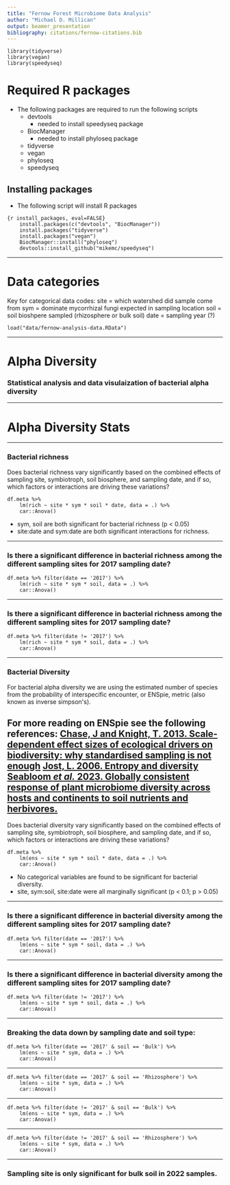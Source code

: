 ```yaml
---
title: "Fernow Forest Microbiome Data Analysis"
author: "Michael D. Millican"
output: beamer_presentation
bibliography: citations/fernow-citations.bib
---
```


```{r library_load, include=FALSE}
library(tidyverse)
library(vegan)
library(speedyseq)
```
# Required R packages
- The following packages are required to run the following scripts
    - devtools
        - needed to install speedyseq package
    - BiocManager
        - needed to install phyloseq package
    - tidyverse
    - vegan
    - phyloseq
    - speedyseq
## Installing packages
- The following script will install R packages
```
{r install_packages, eval=FALSE}
    install.packages(c("devtools", "BiocManager"))
    install.packages("tidyverse")
    install.packages("vegan")
    BiocManager::install("phyloseq")
    devtools::install_github("mikemc/speedyseq")
```
---
# Data categories
Key for categorical data codes:
site = which watershed did sample come from
sym = dominate mycorrhizal fungi expected in sampling location
soil = soil bioshpere sampled (rhizosphere or bulk soil)
date = sampling year (?)
```{r loading_data, echo=FLASE, include=FALSE}
load("data/fernow-analysis-data.RData")
```
---
# Alpha Diversity
### Statistical analysis and data visulaization of bacterial alpha diversity

---
# Alpha Diversity Stats
---
### Bacterial richness
Does bacterial richness vary significantly based on the combined effects of sampling site, symbiotroph, soil biosphere, and sampling date, and if so, which factors or interactions are driving these variations?

```{r alpha_stats, echo=FALSE,warning=FALSE,error=FALSE}
df.meta %>% 
    lm(rich ~ site * sym * soil * date, data = .) %>%
    car::Anova()
```
- sym, soil are both significant for bacterial richness (p < 0.05)
- site:date and sym:date are both significant interactions for richness.
---
### Is there a significant difference in bacterial richness among the different sampling sites for 2017 sampling date?
```{r alpha_anova_2017, echo=FALSE, warning=FALSE}
df.meta %>% filter(date == '2017') %>%
    lm(rich ~ site * sym * soil, data = .) %>%
    car::Anova()
```
---
### Is there a significant difference in bacterial richness among the different sampling sites for 2017 sampling date?
```{r alpha_anova_2017, echo=FALSE, warning=FALSE}
df.meta %>% filter(date != '2017') %>%
    lm(rich ~ site * sym * soil, data = .) %>%
    car::Anova()
```
---
### Bacterial Diversity
For bacterial alpha diversity we are using the estimated number of species from the probability of interspecific encounter, or ENSpie, metric (also known as inverse simpson's).

For more reading on ENSpie see the following references:
[Chase, J and Knight, T. 2013. Scale-dependent effect sizes of ecological drivers on biodiversity: why standardised sampling is not enough](https://doi.org/10.1111/ele.12112)
[Jost, L. 2006. Entropy and diversity](https://doi.org/10.1111/j.2006.0030-1299.14714.x)
[Seabloom *et al.* 2023. Globally consistent response of plant microbiome diversity across hosts and continents to soil nutrients and herbivores.](https://doi.org/10.1038/s41467-023-39179-w)
---
Does bacterial diversity vary significantly based on the combined effects of sampling site, symbiotroph, soil biosphere, and sampling date, and if so, which factors or interactions are driving these variations?
```{r alpha_stats, echo=FALSE,warning=FALSE,error=FALSE}
df.meta %>% 
    lm(ens ~ site * sym * soil * date, data = .) %>%
    car::Anova()
```
- No categorical variables are found to be significant for bacterial diversity.
- site, sym:soil, site:date were all marginally significant (p < 0.1; p > 0.05)
---
### Is there a significant difference in bacterial diversity among the different sampling sites for 2017 sampling date?
```{r alpha_anova_2017, echo=FALSE, warning=FALSE}
df.meta %>% filter(date == '2017') %>%
    lm(ens ~ site * sym * soil, data = .) %>%
    car::Anova()
```
---
### Is there a significant difference in bacterial diversity among the different sampling sites for 2017 sampling date?
```{r alpha_anova_2017, echo=FALSE, warning=FALSE}
df.meta %>% filter(date != '2017') %>%
    lm(ens ~ site * sym * soil, data = .) %>%
    car::Anova()
```
---
### Breaking the data down by sampling date and soil type:
```{r, echo=FALSE, warning=FALSE}
df.meta %>% filter(date == '2017' & soil == 'Bulk') %>%
    lm(ens ~ site * sym, data = .) %>%
    car::Anova()
```
---
```{r, echo=FALSE, warning=FALSE}
df.meta %>% filter(date == '2017' & soil == 'Rhizosphere') %>%
    lm(ens ~ site * sym, data = .) %>%
    car::Anova()
```
---
```{r, echo=FALSE, warning=FALSE}
df.meta %>% filter(date != '2017' & soil == 'Bulk') %>%
    lm(ens ~ site * sym, data = .) %>%
    car::Anova()
```
---
```{r, echo=FALSE, warning=FALSE}
df.meta %>% filter(date != '2017' & soil == 'Rhizosphere') %>%
    lm(ens ~ site * sym, data = .) %>%
    car::Anova()
```
---
### Sampling site is only significant for bulk soil in 2022 samples.

